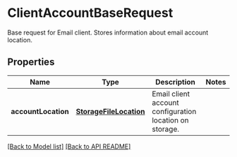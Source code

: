 
# ClientAccountBaseRequest

Base request for Email client. Stores information about email account location.             

## Properties
Name | Type | Description | Notes
------------ | ------------- | ------------- | -------------
**accountLocation** | [**StorageFileLocation**](StorageFileLocation.md) | Email client account configuration location on storage.              | 




[[Back to Model list]](Models.md) [[Back to API README]](README.md)

